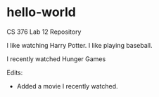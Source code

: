 # hello-world
CS 376 Lab 12 Repository

I like watching Harry Potter.
I like playing baseball.

I recently watched Hunger Games


Edits:
- Added a movie I recently watched.
